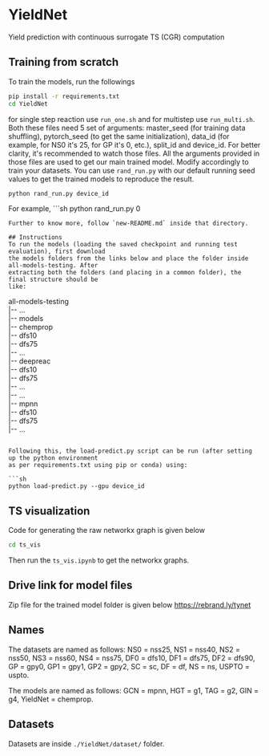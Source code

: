 # YieldNet
Yield prediction with continuous surrogate TS (CGR) computation

## Training from scratch
To train the models, run the followings
```sh
pip install -r requirements.txt
cd YieldNet
```
for single step reaction use `run_one.sh` and for multistep use `run_multi.sh`. Both these files need 5 set of arguments: master_seed (for training data shuffling), pytorch_seed (to get the same initialization), data_id (for example, for NS0 it's 25, for GP it's 0, etc.), split_id and device_id. For better clarity, it's recommended to watch those files. All the arguments provided in those files are used to get our main trained model. Modify accordingly to train your datasets. You can use `rand_run.py` with our default running seed values to get the trained models to reproduce the result.
```sh
python rand_run.py device_id
```
For example, ```sh
python rand_run.py 0
```
Further to know more, follow `new-README.md` inside that directory.

## Instructions
To run the models (loading the saved checkpoint and running test evaluation), first download
the models folders from the links below and place the folder inside all-models-testing. After
extracting both the folders (and placing in a common folder), the final structure should be
like:

```
all-models-testing  
|-- ...  
|-- models  
    |-- chemprop  
        |-- dfs10  
        |-- dfs75  
        |-- ...  
    |-- deepreac  
        |-- dfs10  
        |-- dfs75  
        |-- ...  
    |-- ...  
    |-- mpnn  
        |-- dfs10  
        |-- dfs75  
        |-- ... 
```

Following this, the load-predict.py script can be run (after setting up the python environment
as per requirements.txt using pip or conda) using:

```sh
python load-predict.py --gpu device_id
```

## TS visualization
Code for generating the raw networkx graph is given below
```sh
cd ts_vis
```
Then run the `ts_vis.ipynb` to get the networkx graphs.

## Drive link for model files
Zip file for the trained model folder is given below
https://rebrand.ly/tynet

## Names
The datasets are named as follows: NS0 = nss25, NS1 = nss40, NS2 = nss50, NS3 = nss60,
NS4 = nss75, DF0 = dfs10, DF1 = dfs75, DF2 = dfs90, GP = gpy0, GP1 = gpy1, GP2 = gpy2,
SC = sc, DF = df, NS = ns, USPTO = uspto.

The models are named as follows: GCN = mpnn, HGT = g1, TAG = g2, GIN = g4,
YieldNet = chemprop.

## Datasets
Datasets are inside `./YieldNet/dataset/` folder.
